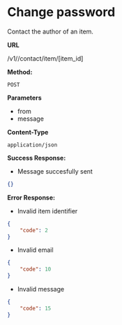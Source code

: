 # Change password

Contact the author of an item.

**URL**

  /v1//contact/item/[item_id]

**Method:**
  
  `POST`
  
**Parameters**

- from
- message

**Content-Type**

  `application/json`

**Success Response:**
  
- Message succesfully sent

```json
{}
```
 
**Error Response:**

- Invalid item identifier  
```json
{
    "code": 2
}
```

- Invalid email

```json
{
    "code": 10
}
```

- Invalid message

```json
{
    "code": 15
}
```